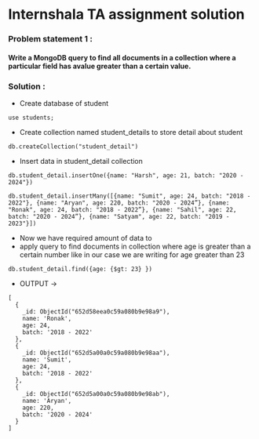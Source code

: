 # Internshala TA assignment solution

### Problem statement 1 : 
#### Write a MongoDB query to find all documents in a collection where a particular field has avalue greater than a certain value.

### Solution : 
- Create database of student 
```
use students;
```
- Create collection named student_details to store detail about student
```
db.createCollection("student_detail")
```


- Insert data in student_detail collection
```
db.student_detail.insertOne({name: "Harsh", age: 21, batch: "2020 - 2024"})
```
```
db.student_detail.insertMany([{name: "Sumit", age: 24, batch: "2018 - 2022"}, {name: "Aryan", age: 220, batch: "2020 - 2024”}, {name: "Ronak", age: 24, batch: "2018 - 2022”}, {name: "Sahil", age: 22, batch: "2020 - 2024”}, {name: "Satyam", age: 22, batch: "2019 - 2023"}])
```


- Now we have required amount of data to 
- apply query to find documents in collection where age is greater than a certain number like in our case we are writing for age greater than 23

```
db.student_detail.find({age: {$gt: 23} })
```
- OUTPUT -> 

```
[
  {
    _id: ObjectId("652d58eea0c59a080b9e98a9"),
    name: 'Ronak',
    age: 24,
    batch: '2018 - 2022'
  },
  {
    _id: ObjectId("652d5a00a0c59a080b9e98aa"),
    name: 'Sumit',
    age: 24,
    batch: '2018 - 2022'
  },
  {
    _id: ObjectId("652d5a00a0c59a080b9e98ab"),
    name: 'Aryan',
    age: 220,
    batch: '2020 - 2024'
  }
]
```
